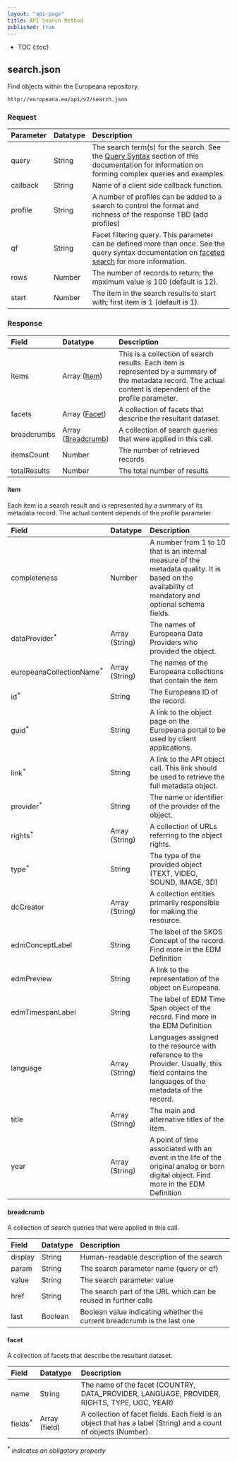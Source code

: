 ```yaml
---
layout: "api-page"
title: API Search Method
published: true
---
```


* TOC
{:toc}

## search.json

Find objects within the Europeana repository.

    http://europeana.eu/api/v2/search.json

### Request

| Parameter | Datatype | Description |
|:-------------|:-------------|:-----|
| query | String | The search term(s) for the search. See the [Query Syntax](http://www.europeana.eu/portal/api-query-syntax.html) section of this documentation for information on forming complex queries and examples. |
| callback| String| Name of a client side callback function.|
| profile | String | A number of profiles can be added to a search to control the format and richness of the response TBD (add profiles) |
| qf | String | Facet filtering query. This parameter can be defined more than once. See the query syntax documentation on [faceted search](http://www.europeana.eu/portal/api-query-syntax.html#faceted) for more information. |
| rows | Number | The number of records to return; the maximum value is 100 (default is 12). |
| start | Number | The item in the search results to start with; first item is 1 (default is 1). |

### Response

| Field | Datatype | Description |
|:-------------|:-------------|:-----|
| items |   Array ([Item](#item)) |  This is a collection of search results. Each item is represented by a summary of the metadata record. The actual content is dependent of the profile parameter.|
| facets |  Array ([Facet](#facet)) |    A collection of facets that describe the resultant dataset. |
| breadcrumbs | Array ([Breadcrumb](#breadcrumb))| A collection of search queries that were applied in this call. |
| itemsCount |  Number  | The number of retrieved records |
| totalResults |    Number |    The total number of results |


#### item

Each item is a search result and is represented by a summary of its metadata record. The actual content depends of the profile parameter.

| Field | Datatype | Description |
|:-------------|:-------------|:-----|
| completeness |    Number  | A number from 1 to 10 that is an internal measure of the metadata quality. It is based on the availability of mandatory and optional schema fields.|
| dataProvider<sup>\*</sup> |  Array (String)  | The names of Europeana Data Providers who provided the object. |
| europeanaCollectionName<sup>\*</sup> |  Array (String) |    The names of the Europeana collections that contain the item |
| id<sup>\*</sup>         | String |   The Europeana ID of the record. |
| guid<sup>\*</sup>       |    String |    A link to the object page on the Europeana portal to be used by client applications.|
| link<sup>\*</sup>       | String |   A link to the API object call. This link should be used to retrieve the full metadata object.|
| provider<sup>\*</sup>   |    String |    The name or identifier of the provider of the object.|
| rights<sup>\*</sup>     | Array (String) |   A collection of URLs referring to the object rights.|
|type<sup>\*</sup>        |    String  | The type of the provided object (TEXT, VIDEO, SOUND, IMAGE, 3D)|
| dcCreator    |    Array (String) |    A collection entities primarily responsible for making the resource.|
| edmConceptLabel | String |    The label of the SKOS Concept of the record. Find more in the EDM Definition |
|edmPreview    |String  |A link to the representation of the object on Europeana.|
|edmTimespanLabel | String |    The label of EDM Time Span object of the record. Find more in the EDM Definition |
|language      |    Array (String) |    Languages assigned to the resource with reference to the Provider.  Usually, this field contains the languages of the metadata of the record.|
|title         |    Array (String)| The main and alternative titles of the item.|
|year          |    Array (String)| A point of time associated with an event in the life of the original analog or born digital object. Find more in the EDM Definition|


#### breadcrumb

A collection of search queries that were applied in this call.

| Field | Datatype | Description |
|:-------------|:-------------|:-----|
|display    | String    |   Human-readable description of the search |
|param      | String    | The search parameter name (query or qf)|
|value      | String    | The search parameter value |
|href       |  String   | The search part of the URL which can be reused in further calls|
|last       | Boolean   | Boolean value indicating whether the current breadcrumb is the last one |


#### facet

A collection of facets that describe the resultant dataset.

| Field | Datatype | Description |
|:-------------|:-------------|:-----|
| name | String  | The name of the facet (COUNTRY, DATA_PROVIDER, LANGUAGE, PROVIDER, RIGHTS, TYPE, UGC, YEAR) |
| fields<sup>\*</sup> |   Array (field) | A collection of facet fields. Each field is an object that has a label (String) and a count of objects (Number).|

<sup>\*</sup> _indicates an obligatory property_

